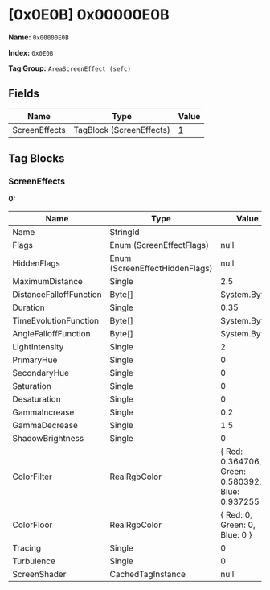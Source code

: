 # [0x0E0B] 0x00000E0B

**Name:** ```0x00000E0B```

**Index:** ```0x0E0B```

**Tag Group:** ```AreaScreenEffect (sefc)```

## Fields

Name	| Type	| Value
---	|---	|---	|
ScreenEffects	|TagBlock (ScreenEffects)	|[1](#screeneffects)


## Tag Blocks

### ScreenEffects

**0:**

Name	| Type	| Value
---	|---	|---	|
Name	|StringId	|
Flags	|Enum (ScreenEffectFlags)	|null
HiddenFlags	|Enum (ScreenEffectHiddenFlags)	|null
MaximumDistance	|Single	|2.5
DistanceFalloffFunction	|Byte[]	|System.Byte[]
Duration	|Single	|0.35
TimeEvolutionFunction	|Byte[]	|System.Byte[]
AngleFalloffFunction	|Byte[]	|System.Byte[]
LightIntensity	|Single	|2
PrimaryHue	|Single	|0
SecondaryHue	|Single	|0
Saturation	|Single	|0
Desaturation	|Single	|0
GammaIncrease	|Single	|0.2
GammaDecrease	|Single	|1.5
ShadowBrightness	|Single	|0
ColorFilter	|RealRgbColor	|{ Red: 0.364706, Green: 0.580392, Blue: 0.937255 }
ColorFloor	|RealRgbColor	|{ Red: 0, Green: 0, Blue: 0 }
Tracing	|Single	|0
Turbulence	|Single	|0
ScreenShader	|CachedTagInstance	|null


